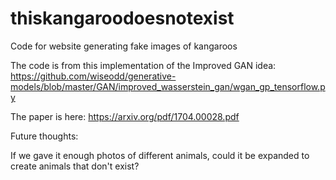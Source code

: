 # thiskangaroodoesnotexist
Code for website generating fake images of kangaroos

The code is from this implementation of the Improved GAN idea: https://github.com/wiseodd/generative-models/blob/master/GAN/improved_wasserstein_gan/wgan_gp_tensorflow.py

The paper is here: https://arxiv.org/pdf/1704.00028.pdf

Future thoughts:

If we gave it enough photos of different animals, could it be expanded to create animals that don't exist?
